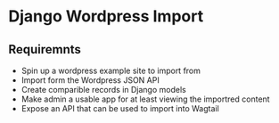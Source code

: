 # Django Wordpress Import

## Requiremnts

- Spin up a wordpress example site to import from
- Import form the Wordpress JSON API
- Create comparible records in Django models
- Make admin a usable app for at least viewing the importred content
- Expose an API that can be used to import into Wagtail
